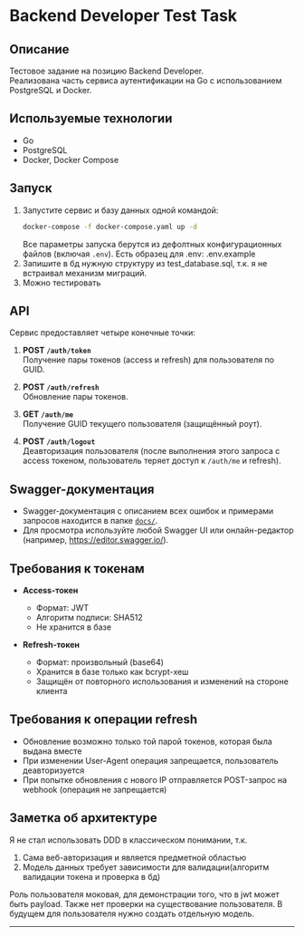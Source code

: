 # Backend Developer Test Task

## Описание

Тестовое задание на позицию Backend Developer.  
Реализована часть сервиса аутентификации на Go с использованием PostgreSQL и Docker.

## Используемые технологии

- Go
- PostgreSQL
- Docker, Docker Compose

## Запуск

1. Запустите сервис и базу данных одной командой:
   ```sh
   docker-compose -f docker-compose.yaml up -d
   ```
   Все параметры запуска берутся из дефолтных конфигурационных файлов (включая `.env`).
   Есть образец для .env: .env.example
2. Запишите в бд нужную структуру из test_database.sql, т.к. я не встраивал механизм миграций.
3. Можно тестировать

## API

Сервис предоставляет четыре конечные точки:

1. **POST `/auth/token`**  
   Получение пары токенов (access и refresh) для пользователя по GUID.

2. **POST `/auth/refresh`**  
   Обновление пары токенов.

3. **GET `/auth/me`**  
   Получение GUID текущего пользователя (защищённый роут).

4. **POST `/auth/logout`**  
   Деавторизация пользователя (после выполнения этого запроса с access токеном, пользователь теряет доступ к `/auth/me` и refresh).

## Swagger-документация

- Swagger-документация с описанием всех ошибок и примерами запросов находится в папке [`docs/`](./auth_service/docs).
- Для просмотра используйте любой Swagger UI или онлайн-редактор (например, https://editor.swagger.io/).

## Требования к токенам

- **Access-токен**
  - Формат: JWT
  - Алгоритм подписи: SHA512
  - Не хранится в базе

- **Refresh-токен**
  - Формат: произвольный (base64)
  - Хранится в базе только как bcrypt-хеш
  - Защищён от повторного использования и изменений на стороне клиента

## Требования к операции refresh

- Обновление возможно только той парой токенов, которая была выдана вместе
- При изменении User-Agent операция запрещается, пользователь деавторизуется
- При попытке обновления с нового IP отправляется POST-запрос на webhook (операция не запрещается)


## Заметка об архитектуре

Я не стал использовать DDD в классическом понимании, т.к. 
1. Сама веб-авторизация и является предметной областью
2. Модель данных требует зависимости для валидации(алгоритм валидации токена и проверка в бд)

Роль пользователя моковая, для демонстрации того, что в jwt может быть payload. Также нет проверки на существование пользователя. В будущем для пользователя нужно создать отдельную модель.

---

